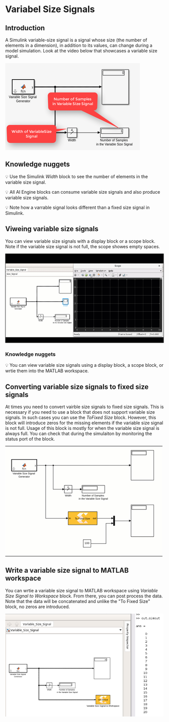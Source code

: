 # Variabel Size Signals
## Introduction
A Simulink variable-size signal is a signal whose size (the number of elements in a dimension), in addition to its values, can change during a model simulation. Look at the video below that showcases a variable size signal.

![](VariableSizeSignalIntro.gif)

## Knowledge nuggets

:bulb: Use the Simulink *Width* block to see the number of elements in the variable size signal.

:bulb: All AI Engine blocks can consume variable size signals and also produce variable size signals.

:bulb: Note how a varrable signal looks different than a fixed size signal in Simulink.

## Viweing variable size signals

You can view variable size signals with a display block or a scope block. Note if the variable size signal is not full, the scope showes empty spaces.

![](VariableSizeSignalScope.gif)

### Knowledge nuggets

:bulb: You can view variable size signals using a display block, a scope block, or wrtie them into the MATLAB workspace. 

## Converting variable size signals to fixed size signals

At times you need to convert vairble size signals to fixed size signals. This is necessary if you need to use a block that does not support variable size signals. In such cases you can use the *ToFixed Size* block. However, this block will introduce zeros for the missing elements if the variable size signal is not full. Usage of this block is mostly for when the variable size signal is always full. You can check that during the simulaiton by monitoring the status port of the block.

![](VariableSizeSignalToFixedSize.gif)

## Write a variable size signal to MATLAB workspace

You can wrtie a variable size signal to MATLAB workspace using *Variable Size Signal to Workspace* block. From there, you can post process the data. Note that the data will be concatenated and unlike the "To Fixed Size" block, no zeros are introduced.

![](toWorkspace.PNG)

